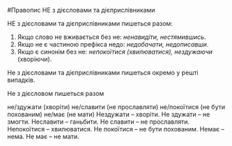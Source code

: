 #Правопис НЕ з дiєcловами та дiєприслiвниками

<span class="p1">НЕ</span> з дiєсловами та дiєприслiвниками пишеться разом:

<ol>
<li>Якщо слово не вживається без <span class="p1">не</span>: <i>ненавидiти, нестямившись</i>.</li> 
<li>Якщо <span class="p1">не</span> є частиною префiкса недо: <i>недобачати, недописавши</i>.</li>
<li>Якщо є синонiм без <span class="p1">не</span>: <i>непокоїтися (хвилюватися), нездужаючи</i> (хворiючи).</li>
</ol>

<span class="p1">Не</span> з дiєсловами та дiєприслiвниками пишеться окремо у рештi випадкiв.


<quiz> 
    <question>
       <p>Не з дієсловом пишеться разом</p>
           <answer correct>не/здужати (хворіти)</answer>
           <answer>не/славити (не прославляти)</answer>
           <answer>не/покоїтися (не бути похованим)</answer>
           <answer>не/має (не мати)</answer>
      <explanation>
Нездужати – хворіти. Не здужати – не змогти.
Неславити – ганьбити. Не славити – не прославляти.
Непокоїтися – хвилюватися. Не покоїтися – не бути похованим.
Немає – нема. Не має – не мати. </explanation>
    </question>
</quiz> 

